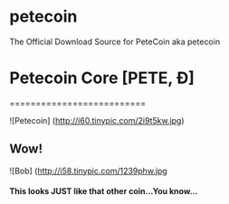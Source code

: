 # petecoin
The Official Download Source for PeteCoin aka petecoin
# Petecoin Core [PETE, Ð]
==========================

![Petecoin] (http://i60.tinypic.com/2i9t5kw.jpg)

## Wow!
![Bob] (http://i58.tinypic.com/1239phw.jpg
#### This looks JUST like that other coin...You know...

